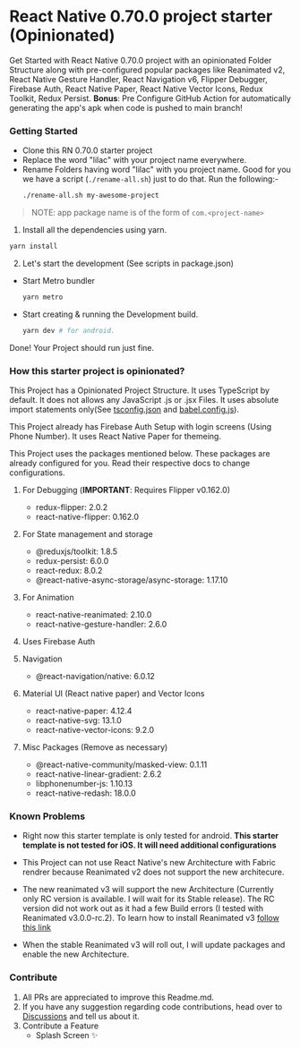 # React Native 0.70.0 project starter (Opinionated)

Get Started with React Native 0.70.0 project with an opinionated Folder Structure along with pre-configured popular packages like Reanimated v2, React Native Gesture Handler, React Navigation v6, Flipper Debugger, Firebase Auth, React Native Paper, React Native Vector Icons, Redux Toolkit, Redux Persist. **Bonus**: Pre Configure GitHub Action for automatically generating the app's apk when code is pushed to main branch!

### Getting Started
- Clone this RN 0.70.0 starter project 
- Replace the word "lilac" with your project name everywhere. 
- Rename Folders having word "lilac" with you project name. 
  Good for you we have a script (`./rename-all.sh`) just to do that. Run the following:-
  ```bash
  ./rename-all.sh my-awesome-project
  ```
> NOTE: app package name is of the form of `com.<project-name>`


1. Install all the dependencies using yarn.
```bash
yarn install
```

2. Let's start the development
   (See scripts in package.json)

- Start Metro bundler
	```bash	
	yarn metro
	```
-	Start creating & running the Development build.
	```bash
	yarn dev # for android.
	```
	
Done! Your Project should run just fine.

### How this starter project is opinionated?

This Project has a Opinionated Project Structure. It uses TypeScript by default. It does not allows any JavaScript .js or .jsx Files. It uses absolute import statements only(See [tsconfig.json](./tsconfig.json) and [babel.config.js](./babel.config.js)).

This Project already has Firebase Auth Setup with login screens (Using Phone Number). It uses React Native Paper for themeing.

This Project uses the packages mentioned below. These packages are already configured for you. Read their respective docs to change configurations.

1. For Debugging (**IMPORTANT**: Requires Flipper v0.162.0)
   - redux-flipper: 2.0.2
   - react-native-flipper: 0.162.0

2. For State management and storage
   - @reduxjs/toolkit: 1.8.5
   - redux-persist: 6.0.0
   - react-redux: 8.0.2
   - @react-native-async-storage/async-storage: 1.17.10

3. For Animation
   - react-native-reanimated: 2.10.0
   - react-native-gesture-handler: 2.6.0

4. Uses Firebase Auth 

5. Navigation
   - @react-navigation/native: 6.0.12

6. Material UI (React native paper) and Vector Icons
   - react-native-paper: 4.12.4
   - react-native-svg: 13.1.0
   - react-native-vector-icons: 9.2.0

7. Misc Packages (Remove as necessary)
   - @react-native-community/masked-view: 0.1.11
   - react-native-linear-gradient: 2.6.2
   - libphonenumber-js: 1.10.13
   - react-native-redash: 18.0.0

### Known Problems
- Right now this starter template is only tested for android. **This starter template is not tested for iOS. It will need additional configurations**
- This Project can not use React Native's new Architecture with Fabric rendrer because Reanimated v2 does not support the new architecure.

- The new reanimated v3 will support the new Architecture (Currently only RC version is available. I will wait for its Stable release). The RC version did not work out as it had a few Build errors (I tested with Reanimated v3.0.0-rc.2). To learn how to install Reanimated v3 [follow this link](https://blog.swmansion.com/announcing-reanimated-3-16167428c5f7)

- When the stable Reanimated v3 will roll out, I will update packages and enable the new Architecture.

### Contribute

1. All PRs are appreciated to improve this Readme.md. 
2. If you have any suggestion regarding code contributions, head over to [Discussions](https://github.com/ashuvssut/react-native-0.70.0-starter/discussions) and tell us about it.
3. Contribute a Feature
   - Splash Screen ✨
